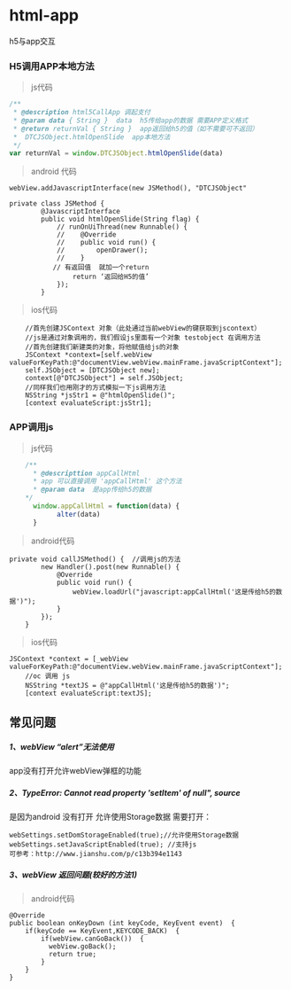 # html-app
h5与app交互

### H5调用APP本地方法
> js代码

```js
/**
 * @description html5CallApp 调起支付
 * @param data { String }  data  h5传给app的数据 需要APP定义格式
 * @return returnVal { String }  app返回给h5的值（如不需要可不返回）
 *  DTCJSObject.htmlOpenSlide  app本地方法
 */
var returnVal = window.DTCJSObject.htmlOpenSlide(data)
```
>android 代码

```android
webView.addJavascriptInterface(new JSMethod(), "DTCJSObject"

private class JSMethod {
        @JavascriptInterface
        public void htmlOpenSlide(String flag) {
            // runOnUiThread(new Runnable() {
            //    @Override
            //    public void run() {
            //        openDrawer();
            //    }
           // 有返回值  就加一个return
                return ‘返回给H5的值’
            });
        }
```
> ios代码

```ios
    //首先创建JSContext 对象（此处通过当前webView的键获取到jscontext）
    //js是通过对象调用的，我们假设js里面有一个对象 testobject 在调用方法
    //首先创建我们新建类的对象，将他赋值给js的对象
    JSContext *context=[self.webView valueForKeyPath:@"documentView.webView.mainFrame.javaScriptContext"];
    self.JSObject = [DTCJSObject new];
    context[@"DTCJSObject"] = self.JSObject;
    //同样我们也用刚才的方式模拟一下js调用方法
    NSString *jsStr1 = @"htmlOpenSlide()";
    [context evaluateScript:jsStr1];
```

### APP调用js

> js代码

``` js
    /**
      * @descripttion appCallHtml
      * app 可以直接调用 'appCallHtml' 这个方法
      * @param data  是app传给h5的数据
    */
      window.appCallHtml = function(data) {
            alter(data)
      }
```
> android代码

```android
private void callJSMethod() {  //调用js的方法
        new Handler().post(new Runnable() {
            @Override
            public void run() {
                webView.loadUrl("javascript:appCallHtml('这是传给h5的数据')");
            }
        });
    }
```
> ios代码

```ios
JSContext *context = [_webView valueForKeyPath:@"documentView.webView.mainFrame.javaScriptContext"];
    //oc 调用 js
    NSString *textJS = @"appCallHtml('这是传给h5的数据')";
    [context evaluateScript:textJS];
```

## 常见问题
##### 1、webView “alert”无法使用
app没有打开允许webView弹框的功能

##### 2、TypeError: Cannot read property 'setItem' of null", source
是因为android 没有打开 允许使用Storage数据 
需要打开：
```android
webSettings.setDomStorageEnabled(true);//允许使用Storage数据 
webSettings.setJavaScriptEnabled(true); //支持js
可参考：http://www.jianshu.com/p/c13b394e1143
```
##### 3、webView 返回问题(较好的方法1)
> android代码

```android
@Override
public boolean onKeyDown (int keyCode, KeyEvent event)  {
	if(keyCode == KeyEvent,KEYCODE_BACK)  {
		if(webView.canGoBack())  {
		  webView.goBack();
		  return true;
		}
	}
}
```